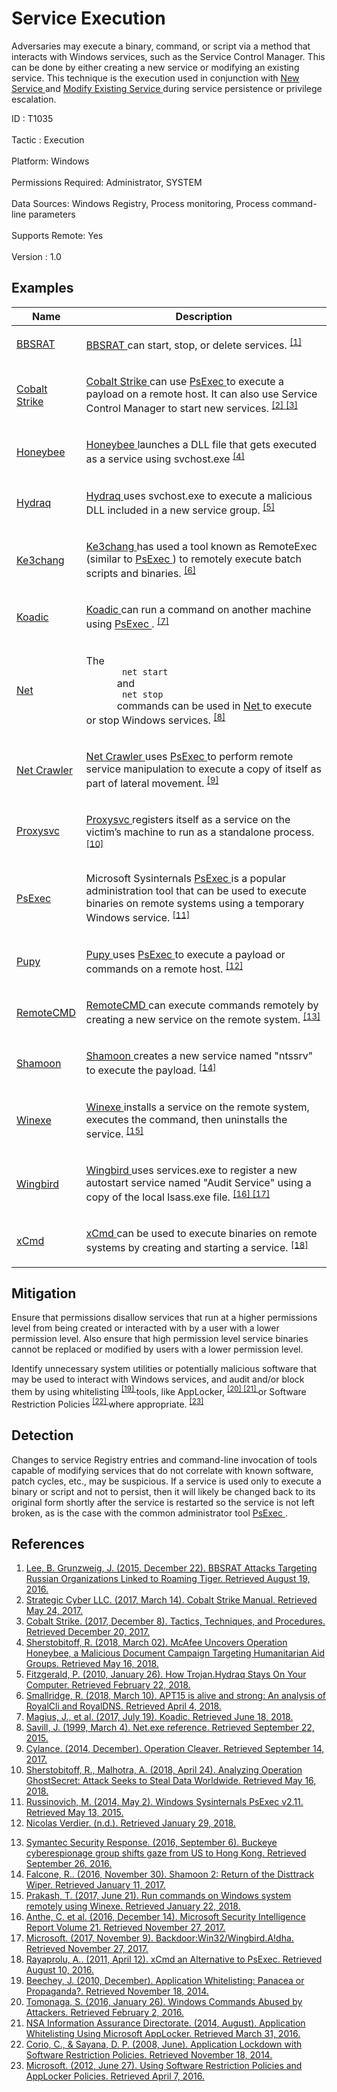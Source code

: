 <div class="container-fluid">
 <h1>
  Service Execution
 </h1>
 <div class="row">
  <div class="col-md-8 description-body">
   <p>
    Adversaries may execute a binary, command, or script via a method that interacts with Windows services, such as the Service Control Manager. This can be done by either creating a new service or modifying an existing service. This technique is the execution used in conjunction with
    <a href="https://attack.mitre.org/techniques/T1050">
     New Service
    </a>
    and
    <a href="https://attack.mitre.org/techniques/T1031">
     Modify Existing Service
    </a>
    during service persistence or privilege escalation.
   </p>
  </div>
  <div class="col-md-4">
   <div class="card">
    <div class="card-body">
     <div class="card-data">
      <span class="h5 card-title">
       ID
      </span>
      : T1035
      <br/>
      <br/>
     </div>
     <div class="card-data">
      <span class="h5 card-title">
      </span>
     </div>
     <div class="card-data">
      <span class="h5 card-title">
       Tactic
      </span>
      : Execution
      <br/>
      <br/>
     </div>
     <div class="card-data">
      <span class="h5 card-title">
       Platform:
      </span>
      Windows
      <br/>
      <br/>
     </div>
     <div class="card-data">
      <span class="h5 card-title">
       Permissions Required:
      </span>
      Administrator, SYSTEM
      <br/>
      <br/>
     </div>
     <div class="card-data">
      <span class="h5 card-title">
      </span>
     </div>
     <div class="card-data">
      <span class="h5 card-title">
       Data Sources:
      </span>
      Windows Registry, Process monitoring, Process command-line parameters
      <br/>
      <br/>
     </div>
     <div class="card-data">
      <span class="h5 card-title">
       Supports Remote:
      </span>
      Yes
      <br/>
      <br/>
     </div>
     <div class="card-data">
      <span class="h5 card-title">
      </span>
     </div>
     <div class="card-data">
      <span class="h5 card-title">
      </span>
     </div>
     <div class="card-data">
      <span class="h5 card-title">
      </span>
     </div>
     <div class="card-data">
      <span class="h5 card-title">
      </span>
     </div>
     <div class="card-data">
      <span class="h5 card-title">
      </span>
     </div>
     <div class="card-data">
      <span class="h5 card-title">
       Version
      </span>
      : 1.0
     </div>
    </div>
   </div>
  </div>
 </div>
 <h2 class="pt-3" id="examples">
  Examples
 </h2>
 <table class="table table-bordered table-light mt-2">
  <thead>
   <tr>
    <th scope="col">
     Name
    </th>
    <th scope="col">
     Description
    </th>
   </tr>
  </thead>
  <tbody class="bg-white">
   <tr>
    <td>
     <a href="https://attack.mitre.org/software/S0127">
      BBSRAT
     </a>
    </td>
    <td>
     <p>
      <a href="https://attack.mitre.org/software/S0127">
       BBSRAT
      </a>
      can start, stop, or delete services.
      <span class="scite-citeref-number" data-reference="Palo Alto Networks BBSRAT" id="scite-ref-1-a" onclick="scrollToRef('scite-1')">
       <sup>
        <a aria-describedby="qtip-0" data-hasqtip="0" href="http://researchcenter.paloaltonetworks.com/2015/12/bbsrat-attacks-targeting-russian-organizations-linked-to-roaming-tiger/" target="_blank">
         [1]
        </a>
       </sup>
      </span>
     </p>
    </td>
   </tr>
   <tr>
    <td>
     <a href="https://attack.mitre.org/software/S0154">
      Cobalt Strike
     </a>
    </td>
    <td>
     <p>
      <a href="https://attack.mitre.org/software/S0154">
       Cobalt Strike
      </a>
      can use
      <a href="https://attack.mitre.org/software/S0029">
       PsExec
      </a>
      to execute a payload on a remote host. It can also use Service Control Manager to start new services.
      <span class="scite-citeref-number" data-reference="cobaltstrike manual" id="scite-ref-2-a" onclick="scrollToRef('scite-2')">
       <sup>
        <a aria-describedby="qtip-1" data-hasqtip="1" href="https://cobaltstrike.com/downloads/csmanual38.pdf" target="_blank">
         [2]
        </a>
       </sup>
      </span>
      <span class="scite-citeref-number" data-reference="Cobalt Strike TTPs Dec 2017" id="scite-ref-3-a" onclick="scrollToRef('scite-3')">
       <sup>
        <a aria-describedby="qtip-2" data-hasqtip="2" href="https://www.cobaltstrike.com/downloads/reports/tacticstechniquesandprocedures.pdf" target="_blank">
         [3]
        </a>
       </sup>
      </span>
     </p>
    </td>
   </tr>
   <tr>
    <td>
     <a href="https://attack.mitre.org/groups/G0072">
      Honeybee
     </a>
    </td>
    <td>
     <p>
      <a href="https://attack.mitre.org/groups/G0072">
       Honeybee
      </a>
      launches a DLL file that gets executed as a service using svchost.exe
      <span class="scite-citeref-number" data-reference="McAfee Honeybee" id="scite-ref-4-a" onclick="scrollToRef('scite-4')">
       <sup>
        <a aria-describedby="qtip-3" data-hasqtip="3" href="https://securingtomorrow.mcafee.com/mcafee-labs/mcafee-uncovers-operation-honeybee-malicious-document-campaign-targeting-humanitarian-aid-groups/" target="_blank">
         [4]
        </a>
       </sup>
      </span>
     </p>
    </td>
   </tr>
   <tr>
    <td>
     <a href="https://attack.mitre.org/software/S0203">
      Hydraq
     </a>
    </td>
    <td>
     <p>
      <a href="https://attack.mitre.org/software/S0203">
       Hydraq
      </a>
      uses svchost.exe to execute a malicious DLL included in a new service group.
      <span class="scite-citeref-number" data-reference="Symantec Hydraq Persistence Jan 2010" id="scite-ref-5-a" onclick="scrollToRef('scite-5')">
       <sup>
        <a aria-describedby="qtip-4" data-hasqtip="4" href="https://www.symantec.com/connect/blogs/how-trojanhydraq-stays-your-computer" target="_blank">
         [5]
        </a>
       </sup>
      </span>
     </p>
    </td>
   </tr>
   <tr>
    <td>
     <a href="https://attack.mitre.org/groups/G0004">
      Ke3chang
     </a>
    </td>
    <td>
     <p>
      <a href="https://attack.mitre.org/groups/G0004">
       Ke3chang
      </a>
      has used a tool known as RemoteExec (similar to
      <a href="https://attack.mitre.org/software/S0029">
       PsExec
      </a>
      ) to remotely execute batch scripts and binaries.
      <span class="scite-citeref-number" data-reference="NCC Group APT15 Alive and Strong" id="scite-ref-6-a" onclick="scrollToRef('scite-6')">
       <sup>
        <a aria-describedby="qtip-5" data-hasqtip="5" href="https://www.nccgroup.trust/uk/about-us/newsroom-and-events/blogs/2018/march/apt15-is-alive-and-strong-an-analysis-of-royalcli-and-royaldns/" target="_blank">
         [6]
        </a>
       </sup>
      </span>
     </p>
    </td>
   </tr>
   <tr>
    <td>
     <a href="https://attack.mitre.org/software/S0250">
      Koadic
     </a>
    </td>
    <td>
     <p>
      <a href="https://attack.mitre.org/software/S0250">
       Koadic
      </a>
      can run a command on another machine using
      <a href="https://attack.mitre.org/software/S0029">
       PsExec
      </a>
      .
      <span class="scite-citeref-number" data-reference="Github Koadic" id="scite-ref-7-a" onclick="scrollToRef('scite-7')">
       <sup>
        <a aria-describedby="qtip-6" data-hasqtip="6" href="https://github.com/zerosum0x0/koadic" target="_blank">
         [7]
        </a>
       </sup>
      </span>
     </p>
    </td>
   </tr>
   <tr>
    <td>
     <a href="https://attack.mitre.org/software/S0039">
      Net
     </a>
    </td>
    <td>
     <p>
      The
      <code>
       net start
      </code>
      and
      <code>
       net stop
      </code>
      commands can be used in
      <a href="https://attack.mitre.org/software/S0039">
       Net
      </a>
      to execute or stop Windows services.
      <span class="scite-citeref-number" data-reference="Savill 1999" id="scite-ref-8-a" onclick="scrollToRef('scite-8')">
       <sup>
        <a aria-describedby="qtip-7" data-hasqtip="7" href="http://windowsitpro.com/windows/netexe-reference" target="_blank">
         [8]
        </a>
       </sup>
      </span>
     </p>
    </td>
   </tr>
   <tr>
    <td>
     <a href="https://attack.mitre.org/software/S0056">
      Net Crawler
     </a>
    </td>
    <td>
     <p>
      <a href="https://attack.mitre.org/software/S0056">
       Net Crawler
      </a>
      uses
      <a href="https://attack.mitre.org/software/S0029">
       PsExec
      </a>
      to perform remote service manipulation to execute a copy of itself as part of lateral movement.
      <span class="scite-citeref-number" data-reference="Cylance Cleaver" id="scite-ref-9-a" onclick="scrollToRef('scite-9')">
       <sup>
        <a aria-describedby="qtip-8" data-hasqtip="8" href="https://www.cylance.com/content/dam/cylance/pages/operation-cleaver/Cylance_Operation_Cleaver_Report.pdf" target="_blank">
         [9]
        </a>
       </sup>
      </span>
     </p>
    </td>
   </tr>
   <tr>
    <td>
     <a href="https://attack.mitre.org/software/S0238">
      Proxysvc
     </a>
    </td>
    <td>
     <p>
      <a href="https://attack.mitre.org/software/S0238">
       Proxysvc
      </a>
      registers itself as a service on the victim’s machine to run as a standalone process.
      <span class="scite-citeref-number" data-reference="McAfee GhostSecret" id="scite-ref-10-a" onclick="scrollToRef('scite-10')">
       <sup>
        <a aria-describedby="qtip-9" data-hasqtip="9" href="https://securingtomorrow.mcafee.com/mcafee-labs/analyzing-operation-ghostsecret-attack-seeks-to-steal-data-worldwide/" target="_blank">
         [10]
        </a>
       </sup>
      </span>
     </p>
    </td>
   </tr>
   <tr>
    <td>
     <a href="https://attack.mitre.org/software/S0029">
      PsExec
     </a>
    </td>
    <td>
     <p>
      Microsoft Sysinternals
      <a href="https://attack.mitre.org/software/S0029">
       PsExec
      </a>
      is a popular administration tool that can be used to execute binaries on remote systems using a temporary Windows service.
      <span class="scite-citeref-number" data-reference="Russinovich Sysinternals" id="scite-ref-11-a" onclick="scrollToRef('scite-11')">
       <sup>
        <a aria-describedby="qtip-10" data-hasqtip="10" href="https://technet.microsoft.com/en-us/sysinternals/bb897553.aspx" target="_blank">
         [11]
        </a>
       </sup>
      </span>
     </p>
    </td>
   </tr>
   <tr>
    <td>
     <a href="https://attack.mitre.org/software/S0192">
      Pupy
     </a>
    </td>
    <td>
     <p>
      <a href="https://attack.mitre.org/software/S0192">
       Pupy
      </a>
      uses
      <a href="https://attack.mitre.org/software/S0029">
       PsExec
      </a>
      to execute a payload or commands on a remote host.
      <span class="scite-citeref-number" data-reference="GitHub Pupy" id="scite-ref-12-a" onclick="scrollToRef('scite-12')">
       <sup>
        <a aria-describedby="qtip-11" data-hasqtip="11" href="https://github.com/n1nj4sec/pupy" target="_blank">
         [12]
        </a>
       </sup>
      </span>
     </p>
    </td>
   </tr>
   <tr>
    <td>
     <a href="https://attack.mitre.org/software/S0166">
      RemoteCMD
     </a>
    </td>
    <td>
     <p>
      <a href="https://attack.mitre.org/software/S0166">
       RemoteCMD
      </a>
      can execute commands remotely by creating a new service on the remote system.
      <span class="scite-citeref-number" data-reference="Symantec Buckeye" id="scite-ref-13-a" onclick="scrollToRef('scite-13')">
       <sup>
        <a aria-describedby="qtip-12" data-hasqtip="12" href="http://www.symantec.com/connect/blogs/buckeye-cyberespionage-group-shifts-gaze-us-hong-kong" target="_blank">
         [13]
        </a>
       </sup>
      </span>
     </p>
    </td>
   </tr>
   <tr>
    <td>
     <a href="https://attack.mitre.org/software/S0140">
      Shamoon
     </a>
    </td>
    <td>
     <p>
      <a href="https://attack.mitre.org/software/S0140">
       Shamoon
      </a>
      creates a new service named "ntssrv" to execute the payload.
      <span class="scite-citeref-number" data-reference="Palo Alto Shamoon Nov 2016" id="scite-ref-14-a" onclick="scrollToRef('scite-14')">
       <sup>
        <a aria-describedby="qtip-13" data-hasqtip="13" href="http://researchcenter.paloaltonetworks.com/2016/11/unit42-shamoon-2-return-disttrack-wiper/" target="_blank">
         [14]
        </a>
       </sup>
      </span>
     </p>
    </td>
   </tr>
   <tr>
    <td>
     <a href="https://attack.mitre.org/software/S0191">
      Winexe
     </a>
    </td>
    <td>
     <p>
      <a href="https://attack.mitre.org/software/S0191">
       Winexe
      </a>
      installs a service on the remote system, executes the command, then uninstalls the service.
      <span class="scite-citeref-number" data-reference="Secpod Winexe June 2017" id="scite-ref-15-a" onclick="scrollToRef('scite-15')">
       <sup>
        <a aria-describedby="qtip-14" data-hasqtip="14" href="http://www.secpod.com/blog/winexe/" target="_blank">
         [15]
        </a>
       </sup>
      </span>
     </p>
    </td>
   </tr>
   <tr>
    <td>
     <a href="https://attack.mitre.org/software/S0176">
      Wingbird
     </a>
    </td>
    <td>
     <p>
      <a href="https://attack.mitre.org/software/S0176">
       Wingbird
      </a>
      uses services.exe to register a new autostart service named "Audit Service" using a copy of the local lsass.exe file.
      <span class="scite-citeref-number" data-reference="Microsoft SIR Vol 21" id="scite-ref-16-a" onclick="scrollToRef('scite-16')">
       <sup>
        <a aria-describedby="qtip-15" data-hasqtip="15" href="http://download.microsoft.com/download/E/B/0/EB0F50CC-989C-4B66-B7F6-68CD3DC90DE3/Microsoft_Security_Intelligence_Report_Volume_21_English.pdf" target="_blank">
         [16]
        </a>
       </sup>
      </span>
      <span class="scite-citeref-number" data-reference="Microsoft Wingbird Nov 2017" id="scite-ref-17-a" onclick="scrollToRef('scite-17')">
       <sup>
        <a aria-describedby="qtip-16" data-hasqtip="16" href="https://www.microsoft.com/wdsi/threats/malware-encyclopedia-description?Name=Backdoor:Win32/Wingbird.A!dha" target="_blank">
         [17]
        </a>
       </sup>
      </span>
     </p>
    </td>
   </tr>
   <tr>
    <td>
     <a href="https://attack.mitre.org/software/S0123">
      xCmd
     </a>
    </td>
    <td>
     <p>
      <a href="https://attack.mitre.org/software/S0123">
       xCmd
      </a>
      can be used to execute binaries on remote systems by creating and starting a service.
      <span class="scite-citeref-number" data-reference="xCmd" id="scite-ref-18-a" onclick="scrollToRef('scite-18')">
       <sup>
        <a aria-describedby="qtip-17" data-hasqtip="17" href="https://ashwinrayaprolu.wordpress.com/2011/04/12/xcmd-an-alternative-to-psexec/" target="_blank">
         [18]
        </a>
       </sup>
      </span>
     </p>
    </td>
   </tr>
  </tbody>
 </table>
 <h2 class="pt-3" id="mitigation">
  Mitigation
 </h2>
 <p>
  Ensure that permissions disallow services that run at a higher permissions level from being created or interacted with by a user with a lower permission level. Also ensure that high permission level service binaries cannot be replaced or modified by users with a lower permission level.
 </p>
 <p>
  Identify unnecessary system utilities or potentially malicious software that may be used to interact with Windows services, and audit and/or block them by using whitelisting
  <span class="scite-citeref-number" data-reference="Beechey 2010" id="scite-ref-19-a">
   <sup>
    <a aria-describedby="qtip-18" data-hasqtip="18" href="http://www.sans.org/reading-room/whitepapers/application/application-whitelisting-panacea-propaganda-33599" target="_blank">
     [19]
    </a>
   </sup>
  </span>
  tools, like AppLocker,
  <span class="scite-citeref-number" data-reference="Windows Commands JPCERT" id="scite-ref-20-a">
   <sup>
    <a aria-describedby="qtip-19" data-hasqtip="19" href="http://blog.jpcert.or.jp/2016/01/windows-commands-abused-by-attackers.html" target="_blank">
     [20]
    </a>
   </sup>
  </span>
  <span class="scite-citeref-number" data-reference="NSA MS AppLocker" id="scite-ref-21-a">
   <sup>
    <a aria-describedby="qtip-20" data-hasqtip="20" href="https://www.iad.gov/iad/library/ia-guidance/tech-briefs/application-whitelisting-using-microsoft-applocker.cfm" target="_blank">
     [21]
    </a>
   </sup>
  </span>
  or Software Restriction Policies
  <span class="scite-citeref-number" data-reference="Corio 2008" id="scite-ref-22-a">
   <sup>
    <a aria-describedby="qtip-21" data-hasqtip="21" href="http://technet.microsoft.com/en-us/magazine/2008.06.srp.aspx" target="_blank">
     [22]
    </a>
   </sup>
  </span>
  where appropriate.
  <span class="scite-citeref-number" data-reference="TechNet Applocker vs SRP" id="scite-ref-23-a">
   <sup>
    <a aria-describedby="qtip-22" data-hasqtip="22" href="https://technet.microsoft.com/en-us/library/ee791851.aspx" target="_blank">
     [23]
    </a>
   </sup>
  </span>
 </p>
 <h2 class="pt-3" id="detection">
  Detection
 </h2>
 <p>
  Changes to service Registry entries and command-line invocation of tools capable of modifying services that do not correlate with known software, patch cycles, etc., may be suspicious. If a service is used only to execute a binary or script and not to persist, then it will likely be changed back to its original form shortly after the service is restarted so the service is not left broken, as is the case with the common administrator tool
  <a href="https://attack.mitre.org/software/S0029">
   PsExec
  </a>
  .
 </p>
 <h2 class="pt-3" id="references">
  References
 </h2>
 <div class="row">
  <div class="col">
   <ol>
    <li>
     <span class="scite-citation" id="scite-1">
      <span class="scite-citation-text">
       <a class="external text" href="http://researchcenter.paloaltonetworks.com/2015/12/bbsrat-attacks-targeting-russian-organizations-linked-to-roaming-tiger/" name="scite-1" rel="nofollow" target="_blank">
        Lee, B. Grunzweig, J. (2015, December 22). BBSRAT Attacks Targeting Russian Organizations Linked to Roaming Tiger. Retrieved August 19, 2016.
       </a>
      </span>
     </span>
    </li>
    <li>
     <span class="scite-citation" id="scite-2">
      <span class="scite-citation-text">
       <a class="external text" href="https://cobaltstrike.com/downloads/csmanual38.pdf" name="scite-2" rel="nofollow" target="_blank">
        Strategic Cyber LLC. (2017, March 14). Cobalt Strike Manual. Retrieved May 24, 2017.
       </a>
      </span>
     </span>
    </li>
    <li>
     <span class="scite-citation" id="scite-3">
      <span class="scite-citation-text">
       <a class="external text" href="https://www.cobaltstrike.com/downloads/reports/tacticstechniquesandprocedures.pdf" name="scite-3" rel="nofollow" target="_blank">
        Cobalt Strike. (2017, December 8). Tactics, Techniques, and Procedures. Retrieved December 20, 2017.
       </a>
      </span>
     </span>
    </li>
    <li>
     <span class="scite-citation" id="scite-4">
      <span class="scite-citation-text">
       <a class="external text" href="https://securingtomorrow.mcafee.com/mcafee-labs/mcafee-uncovers-operation-honeybee-malicious-document-campaign-targeting-humanitarian-aid-groups/" name="scite-4" rel="nofollow" target="_blank">
        Sherstobitoff, R. (2018, March 02). McAfee Uncovers Operation Honeybee, a Malicious Document Campaign Targeting Humanitarian Aid Groups. Retrieved May 16, 2018.
       </a>
      </span>
     </span>
    </li>
    <li>
     <span class="scite-citation" id="scite-5">
      <span class="scite-citation-text">
       <a class="external text" href="https://www.symantec.com/connect/blogs/how-trojanhydraq-stays-your-computer" name="scite-5" rel="nofollow" target="_blank">
        Fitzgerald, P. (2010, January 26). How Trojan.Hydraq Stays On Your Computer. Retrieved February 22, 2018.
       </a>
      </span>
     </span>
    </li>
    <li>
     <span class="scite-citation" id="scite-6">
      <span class="scite-citation-text">
       <a class="external text" href="https://www.nccgroup.trust/uk/about-us/newsroom-and-events/blogs/2018/march/apt15-is-alive-and-strong-an-analysis-of-royalcli-and-royaldns/" name="scite-6" rel="nofollow" target="_blank">
        Smallridge, R. (2018, March 10). APT15 is alive and strong: An analysis of RoyalCli and RoyalDNS. Retrieved April 4, 2018.
       </a>
      </span>
     </span>
    </li>
    <li>
     <span class="scite-citation" id="scite-7">
      <span class="scite-citation-text">
       <a class="external text" href="https://github.com/zerosum0x0/koadic" name="scite-7" rel="nofollow" target="_blank">
        Magius, J., et al. (2017, July 19). Koadic. Retrieved June 18, 2018.
       </a>
      </span>
     </span>
    </li>
    <li>
     <span class="scite-citation" id="scite-8">
      <span class="scite-citation-text">
       <a class="external text" href="http://windowsitpro.com/windows/netexe-reference" name="scite-8" rel="nofollow" target="_blank">
        Savill, J. (1999, March 4). Net.exe reference. Retrieved September 22, 2015.
       </a>
      </span>
     </span>
    </li>
    <li>
     <span class="scite-citation" id="scite-9">
      <span class="scite-citation-text">
       <a class="external text" href="https://www.cylance.com/content/dam/cylance/pages/operation-cleaver/Cylance_Operation_Cleaver_Report.pdf" name="scite-9" rel="nofollow" target="_blank">
        Cylance. (2014, December). Operation Cleaver. Retrieved September 14, 2017.
       </a>
      </span>
     </span>
    </li>
    <li>
     <span class="scite-citation" id="scite-10">
      <span class="scite-citation-text">
       <a class="external text" href="https://securingtomorrow.mcafee.com/mcafee-labs/analyzing-operation-ghostsecret-attack-seeks-to-steal-data-worldwide/" name="scite-10" rel="nofollow" target="_blank">
        Sherstobitoff, R., Malhotra, A. (2018, April 24). Analyzing Operation GhostSecret: Attack Seeks to Steal Data Worldwide. Retrieved May 16, 2018.
       </a>
      </span>
     </span>
    </li>
    <li>
     <span class="scite-citation" id="scite-11">
      <span class="scite-citation-text">
       <a class="external text" href="https://technet.microsoft.com/en-us/sysinternals/bb897553.aspx" name="scite-11" rel="nofollow" target="_blank">
        Russinovich, M. (2014, May 2). Windows Sysinternals PsExec v2.11. Retrieved May 13, 2015.
       </a>
      </span>
     </span>
    </li>
    <li>
     <span class="scite-citation" id="scite-12">
      <span class="scite-citation-text">
       <a class="external text" href="https://github.com/n1nj4sec/pupy" name="scite-12" rel="nofollow" target="_blank">
        Nicolas Verdier. (n.d.). Retrieved January 29, 2018.
       </a>
      </span>
     </span>
    </li>
   </ol>
  </div>
  <div class="col">
   <ol start="13.5">
    <li>
     <span class="scite-citation" id="scite-13">
      <span class="scite-citation-text">
       <a class="external text" href="http://www.symantec.com/connect/blogs/buckeye-cyberespionage-group-shifts-gaze-us-hong-kong" name="scite-13" rel="nofollow" target="_blank">
        Symantec Security Response. (2016, September 6). Buckeye cyberespionage group shifts gaze from US to Hong Kong. Retrieved September 26, 2016.
       </a>
      </span>
     </span>
    </li>
    <li>
     <span class="scite-citation" id="scite-14">
      <span class="scite-citation-text">
       <a class="external text" href="http://researchcenter.paloaltonetworks.com/2016/11/unit42-shamoon-2-return-disttrack-wiper/" name="scite-14" rel="nofollow" target="_blank">
        Falcone, R.. (2016, November 30). Shamoon 2: Return of the Disttrack Wiper. Retrieved January 11, 2017.
       </a>
      </span>
     </span>
    </li>
    <li>
     <span class="scite-citation" id="scite-15">
      <span class="scite-citation-text">
       <a class="external text" href="http://www.secpod.com/blog/winexe/" name="scite-15" rel="nofollow" target="_blank">
        Prakash, T. (2017, June 21). Run commands on Windows system remotely using Winexe. Retrieved January 22, 2018.
       </a>
      </span>
     </span>
    </li>
    <li>
     <span class="scite-citation" id="scite-16">
      <span class="scite-citation-text">
       <a class="external text" href="http://download.microsoft.com/download/E/B/0/EB0F50CC-989C-4B66-B7F6-68CD3DC90DE3/Microsoft_Security_Intelligence_Report_Volume_21_English.pdf" name="scite-16" rel="nofollow" target="_blank">
        Anthe, C. et al. (2016, December 14). Microsoft Security Intelligence Report Volume 21. Retrieved November 27, 2017.
       </a>
      </span>
     </span>
    </li>
    <li>
     <span class="scite-citation" id="scite-17">
      <span class="scite-citation-text">
       <a class="external text" href="https://www.microsoft.com/wdsi/threats/malware-encyclopedia-description?Name=Backdoor:Win32/Wingbird.A!dha" name="scite-17" rel="nofollow" target="_blank">
        Microsoft. (2017, November 9). Backdoor:Win32/Wingbird.A!dha. Retrieved November 27, 2017.
       </a>
      </span>
     </span>
    </li>
    <li>
     <span class="scite-citation" id="scite-18">
      <span class="scite-citation-text">
       <a class="external text" href="https://ashwinrayaprolu.wordpress.com/2011/04/12/xcmd-an-alternative-to-psexec/" name="scite-18" rel="nofollow" target="_blank">
        Rayaprolu, A.. (2011, April 12). xCmd an Alternative to PsExec. Retrieved August 10, 2016.
       </a>
      </span>
     </span>
    </li>
    <li>
     <span class="scite-citation" id="scite-19">
      <span class="scite-citation-text">
       <a class="external text" href="http://www.sans.org/reading-room/whitepapers/application/application-whitelisting-panacea-propaganda-33599" name="scite-19" rel="nofollow" target="_blank">
        Beechey, J. (2010, December). Application Whitelisting: Panacea or Propaganda?. Retrieved November 18, 2014.
       </a>
      </span>
     </span>
    </li>
    <li>
     <span class="scite-citation" id="scite-20">
      <span class="scite-citation-text">
       <a class="external text" href="http://blog.jpcert.or.jp/2016/01/windows-commands-abused-by-attackers.html" name="scite-20" rel="nofollow" target="_blank">
        Tomonaga, S. (2016, January 26). Windows Commands Abused by Attackers. Retrieved February 2, 2016.
       </a>
      </span>
     </span>
    </li>
    <li>
     <span class="scite-citation" id="scite-21">
      <span class="scite-citation-text">
       <a class="external text" href="https://www.iad.gov/iad/library/ia-guidance/tech-briefs/application-whitelisting-using-microsoft-applocker.cfm" name="scite-21" rel="nofollow" target="_blank">
        NSA Information Assurance Directorate. (2014, August). Application Whitelisting Using Microsoft AppLocker. Retrieved March 31, 2016.
       </a>
      </span>
     </span>
    </li>
    <li>
     <span class="scite-citation" id="scite-22">
      <span class="scite-citation-text">
       <a class="external text" href="http://technet.microsoft.com/en-us/magazine/2008.06.srp.aspx" name="scite-22" rel="nofollow" target="_blank">
        Corio, C., &amp; Sayana, D. P. (2008, June). Application Lockdown with Software Restriction Policies. Retrieved November 18, 2014.
       </a>
      </span>
     </span>
    </li>
    <li>
     <span class="scite-citation" id="scite-23">
      <span class="scite-citation-text">
       <a class="external text" href="https://technet.microsoft.com/en-us/library/ee791851.aspx" name="scite-23" rel="nofollow" target="_blank">
        Microsoft. (2012, June 27). Using Software Restriction Policies and AppLocker Policies. Retrieved April 7, 2016.
       </a>
      </span>
     </span>
    </li>
   </ol>
  </div>
 </div>
</div>
